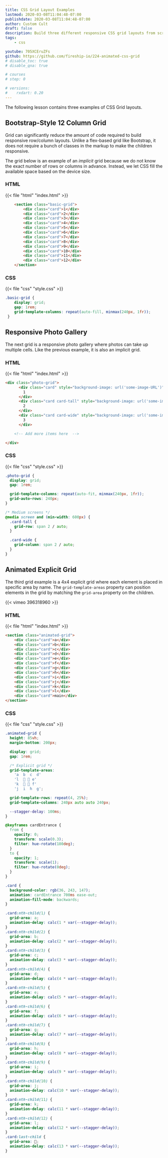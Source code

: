 ```yaml
---
title: CSS Grid Layout Examples
lastmod: 2020-03-08T11:04:48-07:00
publishdate: 2020-03-08T11:04:48-07:00
author: Custom Cult
draft: false
description: Build three different responsive CSS grid layouts from scratch
tags:
    - css

youtube: 705XCEruZFs
github: https://github.com/fireship-io/224-animated-css-grid
# disable_toc: true
# disable_qna: true

# courses
# step: 0

# versions:
#    rxdart: 0.20
---
```


The following lesson contains three examples of CSS Grid layouts.


## Bootstrap-Style 12 Column Grid

Grid can significantly reduce the amount of code required to build responsive row/column layouts. Unlike a flex-based grid like Bootstrap, it does not require a bunch of classes in the markup to make the children responsive.

The grid below is an example of an *implicit* grid because we do not know the exact number of rows or columns in advance. Instead, we let CSS fill the available space based on the device size.

### HTML

{{< file "html" "index.html" >}}
```html
    <section class="basic-grid">
        <div class="card">1</div>
        <div class="card">2</div>
        <div class="card">3</div>
        <div class="card">4</div>
        <div class="card">5</div>
        <div class="card">6</div>
        <div class="card">7</div>
        <div class="card">8</div>
        <div class="card">9</div>
        <div class="card">10</div>
        <div class="card">11</div>
        <div class="card">12</div>
    </section>
```

### CSS

{{< file "css" "style.css" >}}
```css
.basic-grid {
    display: grid;
    gap: 1rem;
    grid-template-columns: repeat(auto-fill, minmax(240px, 1fr));
 }
```


## Responsive Photo Gallery

The next grid is a responsive photo gallery where photos can take up multiple cells. Like the previous example, it is also an implicit grid.

### HTML

{{< file "html" "index.html" >}}
```html
<div class="photo-grid">
      <div class="card" style="background-image: url('some-image-URL')">
        1
      </div>
      <div class="card card-tall" style="background-image: url('some-image-URL')">
        2
      </div>
      <div class="card card-wide" style="background-image: url('some-image-URL')">
        3
      </div>

    <!-- Add more items here  -->

</div>
```


### CSS

{{< file "css" "style.css" >}}
```css
.photo-grid {
  display: grid;
  gap: 1rem;

  grid-template-columns: repeat(auto-fit, minmax(240px, 1fr));
  grid-auto-rows: 240px;
}

/* Medium screens */
@media screen and (min-width: 600px) {
  .card-tall {
    grid-row: span 2 / auto;
  }

  .card-wide {
    grid-column: span 2 / auto;
  }
}
```

## Animated Explicit Grid

The third grid example is a 4x4 explicit grid where each element is placed in specific area by name. The `grid-template-areas` property can position elements in the grid by matching the `grid-area` property on the children.

<div class="vid vid-center">
    {{< vimeo 396318960 >}}
</div>

### HTML

{{< file "html" "index.html" >}}
```html
<section class="animated-grid">
    <div class="card">a</div>
    <div class="card">b</div>
    <div class="card">c</div>
    <div class="card">d</div>
    <div class="card">e</div>
    <div class="card">f</div>
    <div class="card">g</div>
    <div class="card">h</div>
    <div class="card">i</div>
    <div class="card">j</div>
    <div class="card">k</div>
    <div class="card">l</div>
    <div class="card">main</div>
</section>
```


### CSS

{{< file "css" "style.css" >}}
```css
.animated-grid {
  height: 85vh;
  margin-bottom: 200px;

  display: grid;
  gap: 1rem;

  /* Explicit grid */
  grid-template-areas:
    'a  b  c  d'
    'l  🌟 🌟 e'
    'k  🌟 🌟 f'
    'j  i  h  g';

  grid-template-rows: repeat(4, 25%);
  grid-template-columns: 240px auto auto 240px;

  --stagger-delay: 100ms;
}

@keyframes cardEntrance {
  from {
    opacity: 0;
    transform: scale(0.3);
    filter: hue-rotate(180deg);
  }
  to {
    opacity: 1;
    transform: scale(1);
    filter: hue-rotate(0deg);
  }
}

.card {
  background-color: rgb(36, 243, 147);
  animation: cardEntrance 700ms ease-out;
  animation-fill-mode: backwards;
}

.card:nth-child(1) {
  grid-area: a;
  animation-delay: calc(1 * var(--stagger-delay));
}
.card:nth-child(2) {
  grid-area: b;
  animation-delay: calc(2 * var(--stagger-delay));
}
.card:nth-child(3) {
  grid-area: c;
  animation-delay: calc(3 * var(--stagger-delay));
}
.card:nth-child(4) {
  grid-area: d;
  animation-delay: calc(4 * var(--stagger-delay));
}
.card:nth-child(5) {
  grid-area: e;
  animation-delay: calc(5 * var(--stagger-delay));
}
.card:nth-child(6) {
  grid-area: f;
  animation-delay: calc(6 * var(--stagger-delay));
}
.card:nth-child(7) {
  grid-area: g;
  animation-delay: calc(7 * var(--stagger-delay));
}
.card:nth-child(8) {
  grid-area: h;
  animation-delay: calc(8 * var(--stagger-delay));
}
.card:nth-child(9) {
  grid-area: i;
  animation-delay: calc(9 * var(--stagger-delay));
}
.card:nth-child(10) {
  grid-area: j;
  animation-delay: calc(10 * var(--stagger-delay));
}
.card:nth-child(11) {
  grid-area: k;
  animation-delay: calc(11 * var(--stagger-delay));
}
.card:nth-child(12) {
  grid-area: l;
  animation-delay: calc(12 * var(--stagger-delay));
}
.card:last-child {
  grid-area: 🌟;
  animation-delay: calc(13 * var(--stagger-delay));
}

```
